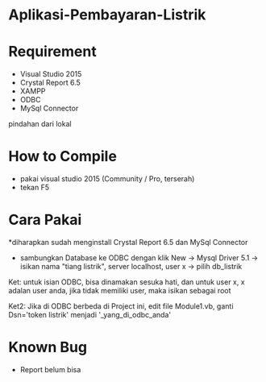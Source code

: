 # Aplikasi-Pembayaran-Listrik

# Requirement
 - Visual Studio 2015
 - Crystal Report 6.5
 - XAMPP
 - ODBC
 - MySql Connector
 
 
pindahan dari lokal

# How to Compile

- pakai visual studio 2015 (Community / Pro, terserah)
- tekan F5

# Cara Pakai
 *diharapkan sudah menginstall Crystal Report 6.5 dan MySql Connector
- sambungkan Database ke ODBC dengan klik New -> Mysql Driver 5.1 -> isikan nama "tiang listrik", server localhost, user x -> pilih db_listrik

Ket: untuk isian ODBC, bisa dinamakan sesuka hati, dan untuk user x, x adalan user anda, jika tidak memiliki user, maka isikan sebagai root

Ket2: Jika di ODBC berbeda di Project ini, edit file Module1.vb, ganti Dsn='token listrik' menjadi '_yang_di_odbc_anda'

# Known Bug

- Report belum bisa
